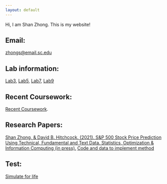 ```yaml
---
layout: default
---
```


Hi, I am Shan Zhong. This is my website!

## Email:

zhongs@email.sc.edu

## Lab information:

[Lab3](https://github.com/Shanlearning/Stat201/tree/master/Lab3), 
[Lab5](https://github.com/Shanlearning/Stat201/tree/master/Lab5),
[Lab7](https://github.com/Shanlearning/Stat201/tree/master/Lab7),
[Lab9](https://github.com/Shanlearning/Stat201/tree/master/Lab9)

## Recent Coursework:
[Recent Coursework](https://github.com/Shanlearning/past-coursework#past-coursework).

## Research Papers:
[Shan Zhong, & David B. Hitchcock. (2021). S&P 500 Stock Price Prediction Using Technical, Fundamental and Text Data. Statistics, Optimization & Information Computing (in press).](http://www.iapress.org/index.php/soic/article/view/1362/845) [Code and data to implement method](https://github.com/Shanlearning/SP-500-Stock-Prediction)

## Test:
[Simulate for life](https://shanlearning.github.io/lifeRestart/view/index.html)

